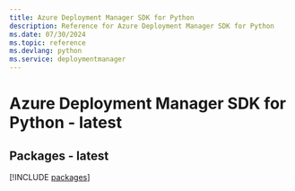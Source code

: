 ```yaml
---
title: Azure Deployment Manager SDK for Python
description: Reference for Azure Deployment Manager SDK for Python
ms.date: 07/30/2024
ms.topic: reference
ms.devlang: python
ms.service: deploymentmanager
---
```

# Azure Deployment Manager SDK for Python - latest
## Packages - latest
[!INCLUDE [packages](deployment-manager-index.md)]